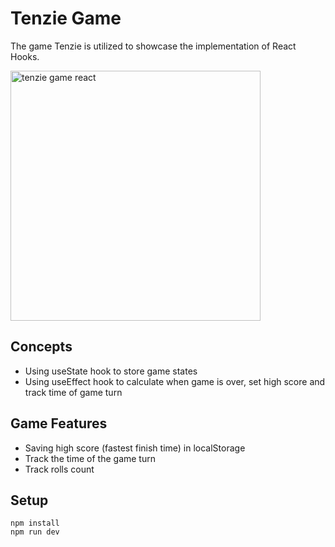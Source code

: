 # Tenzie Game
The game Tenzie is utilized to showcase the implementation of React Hooks.

<img alt="tenzie game react" src="https://i.imgur.com/RSxOn0o.gif" width=400px />

## Concepts
- Using useState hook to store game states
- Using useEffect hook to calculate when game is over, set high score and track time of game turn

## Game Features
- Saving high score (fastest finish time) in localStorage
- Track the time of the game turn
- Track rolls count

## Setup
```
npm install
npm run dev
```